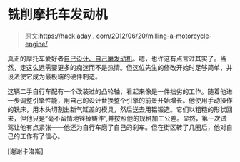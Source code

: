 # 铣削摩托车发动机

> 原文:[https://hack aday . com/2012/06/20/milling-a-motorcycle-engine/](https://hackaday.com/2012/06/20/milling-a-motorcycle-engine/)

真正的摩托车爱好者[自己设计、自己磨发动机](http://www.pacarweb.com.ar/ingles.html)。嗯，也许这有点言过其实了。当然，走这么远需要更多的痴迷而不是热情。但这位先生的修改开始时足够简单，并设法使它成为最极端的硬件制造。

这辆二手自行车配有一个改装过的凸轮轴，看起来像是一件拙劣的工作。随着他进一步调整引擎性能，用自己的设计替换整个引擎的前景开始增长。他使用手动操作的铣床，用木头切割出新气缸盖的模具，然后送去用铝锻造。它们以粗糙的形状回来，但他只是“毫不留情地锉掉铸件”,并按照他的规格加工公差。显然，第一次试驾让他有点紧张——他还为自行车磨了自己的刹车。但在街区转了几圈后，他对自己的工作有了信心。

[谢谢卡洛斯]